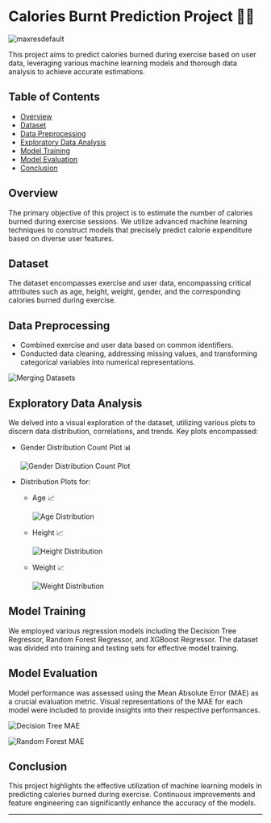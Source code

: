 # Calories Burnt Prediction Project 🏋️‍♂️

![maxresdefault](https://github.com/VaibhavMishra1341/Calories-Burnt-Prediction/assets/39896268/4352cdaf-444b-4a7e-8327-4281ce75194b)

This project aims to predict calories burned during exercise based on user data, leveraging various machine learning models and thorough data analysis to achieve accurate estimations.

## Table of Contents
- [Overview](#overview)
- [Dataset](#dataset)
- [Data Preprocessing](#data-preprocessing)
- [Exploratory Data Analysis](#exploratory-data-analysis)
- [Model Training](#model-training)
- [Model Evaluation](#model-evaluation)
- [Conclusion](#conclusion)

## Overview

The primary objective of this project is to estimate the number of calories burned during exercise sessions. We utilize advanced machine learning techniques to construct models that precisely predict calorie expenditure based on diverse user features.

## Dataset

The dataset encompasses exercise and user data, encompassing critical attributes such as age, height, weight, gender, and the corresponding calories burned during exercise.

## Data Preprocessing

- Combined exercise and user data based on common identifiers.
- Conducted data cleaning, addressing missing values, and transforming categorical variables into numerical representations.

![Merging Datasets](https://github.com/gaytrisran03/Calorie-Prediction/assets/78645392/9c1dca40-5d01-4493-a952-134422dc4b3b)

## Exploratory Data Analysis

We delved into a visual exploration of the dataset, utilizing various plots to discern data distribution, correlations, and trends. Key plots encompassed:

- Gender Distribution Count Plot 📊

    ![Gender Distribution Count Plot](https://github.com/gaytrisran03/Calorie-Prediction/assets/78645392/bac88bb9-304c-41ff-9d8c-3780f1d51f1e)

- Distribution Plots for:
  - Age 📈

      ![Age Distribution](https://github.com/gaytrisran03/Calorie-Prediction/assets/78645392/32e54149-6f67-4692-9369-422e10025db6)

  - Height 📈

      ![Height Distribution](https://github.com/gaytrisran03/Calorie-Prediction/assets/78645392/94c69c4e-a495-4828-960d-74859e916eed)

  - Weight 📈

      ![Weight Distribution](https://github.com/gaytrisran03/Calorie-Prediction/assets/78645392/a2852849-e027-46c3-afed-71637d27c5a6)

## Model Training

We employed various regression models including the Decision Tree Regressor, Random Forest Regressor, and XGBoost Regressor. The dataset was divided into training and testing sets for effective model training.

## Model Evaluation

Model performance was assessed using the Mean Absolute Error (MAE) as a crucial evaluation metric. Visual representations of the MAE for each model were included to provide insights into their respective performances.

![Decision Tree MAE](https://github.com/gaytrisran03/Calorie-Prediction/assets/78645392/4b2e51c1-3504-4918-b1fd-c7ad9274f34e)

![Random Forest MAE](https://github.com/gaytrisran03/Calorie-Prediction/assets/78645392/d18b6b65-eae7-4b8a-b983-b303cf4a2137)

## Conclusion

This project highlights the effective utilization of machine learning models in predicting calories burned during exercise. Continuous improvements and feature engineering can significantly enhance the accuracy of the models.

--- 

